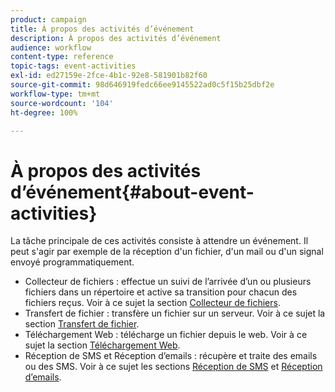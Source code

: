 ```yaml
---
product: campaign
title: À propos des activités d’événement
description: À propos des activités d’événement
audience: workflow
content-type: reference
topic-tags: event-activities
exl-id: ed27159e-2fce-4b1c-92e8-581901b82f60
source-git-commit: 98d646919fedc66ee9145522ad0c5f15b25dbf2e
workflow-type: tm+mt
source-wordcount: '104'
ht-degree: 100%

---
```


# À propos des activités d’événement{#about-event-activities}

La tâche principale de ces activités consiste à attendre un événement. Il peut s&#39;agir par exemple de la réception d&#39;un fichier, d&#39;un mail ou d&#39;un signal envoyé programmatiquement.

* Collecteur de fichiers : effectue un suivi de l’arrivée d’un ou plusieurs fichiers dans un répertoire et active sa transition pour chacun des fichiers reçus. Voir à ce sujet la section [Collecteur de fichiers](../../workflow/using/file-collector.md).
* Transfert de fichier : transfère un fichier sur un serveur. Voir à ce sujet la section [Transfert de fichier](../../workflow/using/file-transfer.md).
* Téléchargement Web : télécharge un fichier depuis le web. Voir à ce sujet la section [Téléchargement Web](../../workflow/using/web-download.md).
* Réception de SMS et Réception d’emails : récupère et traite des emails ou des SMS. Voir à ce sujet les sections [Réception de SMS](../../workflow/using/inbound-sms.md) et [Réception d’emails](../../workflow/using/inbound-emails.md).
